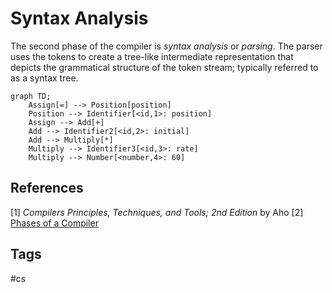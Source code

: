 # Syntax Analysis

The second phase of the compiler is *syntax analysis* or *parsing*. The parser uses the tokens to create a tree-like intermediate representation that depicts the grammatical structure of the token stream; typically referred to as a syntax tree.

```mermaid
graph TD;
    Assign[=] --> Position[position]
    Position --> Identifier[<id,1>: position]
    Assign --> Add[+]
    Add --> Identifier2[<id,2>: initial]
    Add --> Multiply[*]
    Multiply --> Identifier3[<id,3>: rate]
    Multiply --> Number[<number,4>: 60]
```

## References
[1] *Compilers Principles, Techniques, and Tools; 2nd Edition* by Aho
[2] [Phases of a Compiler](../202402060533)

## Tags
#cs
